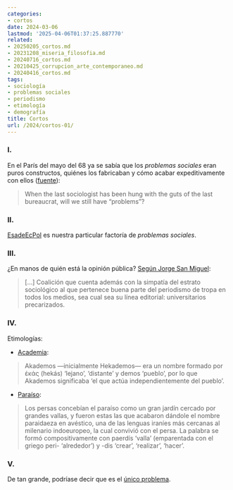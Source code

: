 ```yaml
---
categories:
- cortos
date: 2024-03-06
lastmod: '2025-04-06T01:37:25.887770'
related:
- 20250205_cortos.md
- 20231208_miseria_filosofia.md
- 20240716_cortos.md
- 20210425_corrupcion_arte_contemporaneo.md
- 20240416_cortos.md
tags:
- sociología
- problemas sociales
- periodismo
- etimología
- demografía
title: Cortos
url: /2024/cortos-01/
---
```


### I.

En el París del mayo del 68 ya se sabía que los _problemas sociales_ eran puros constructos, quiénes los fabricaban y cómo acabar expeditivamente con ellos ([fuente](https://dynomight.net/shorts-4/)):

> When the last sociologist has been hung with the guts of the last bureaucrat, will we still have “problems”?

### II.

[EsadeEcPol](https://elpais.com/educacion/2024-03-04/del-pupitre-al-puesto-de-trabajo-asi-van-alejando-las-matematicas-a-las-ninas-de-mejores-empleos.html) es nuestra particular factoría de _problemas sociales_.

### III.

¿En manos de quién está la opinión pública? [Según Jorge San Miguel](https://theobjective.com/elsubjetivo/opinion/2022-10-11/estados-excepcion/):

> [...] Coalición que cuenta además con la simpatía del estrato sociológico al que pertenece buena parte del periodismo de tropa en todos los medios, sea cual sea su línea editorial: universitarios precarizados.

### IV.

Etimologías:

- [Academia](https://www.elcastellano.org/envios/2024-02-09-000000):

> Akademos —inicialmente Hekademos— era un nombre formado por έκάς (hekás) ‘lejano’, ‘distante’ y demos ‘pueblo’, por lo que Akademos significaba ‘el que actúa independientemente del pueblo’.

- [Paraíso](https://www.elcastellano.org/envios/2024-02-28-000000):

> Los persas concebían el paraíso como un gran jardín cercado por grandes vallas, y fueron estas las que acabaron dándole el nombre paraidaeza en avéstico, una de las lenguas iraníes más cercanas al milenario indoeuropeo, la cual convivió con el persa. La palabra se formó compositivamente con paerdís ‘valla’ (emparentada con el griego peri- ‘alrededor’) y -dis ‘crear’, ‘realizar’, ‘hacer’.

### V.

De tan grande, podríase decir que es el [único problema](https://www.epdata.es/datos/nacimientos-muertes-estadisticas-graficos-datos-ine/67/espana/106).